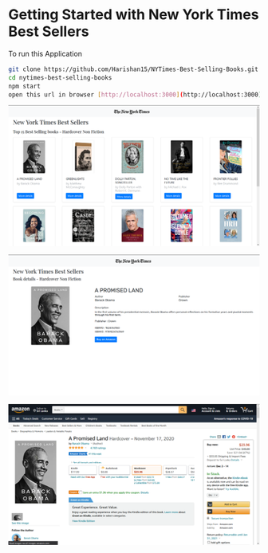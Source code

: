 # Getting Started with New York Times Best Sellers

To run this Application

  ```sh
  git clone https://github.com/Harishan15/NYTimes-Best-Selling-Books.git
  cd nytimes-best-selling-books
  npm start
  open this url in browser [http://localhost:3000](http://localhost:3000)
  ```
![alt text](https://github.com/Harishan15/NYTimes-Best-Selling-Books/blob/main/src/images/Screenshot%20(394).png)

![alt text](https://github.com/Harishan15/NYTimes-Best-Selling-Books/blob/main/src/images/Screenshot%20(395).png)

![alt text](https://github.com/Harishan15/NYTimes-Best-Selling-Books/blob/main/src/images/Screenshot%20(396).png)
